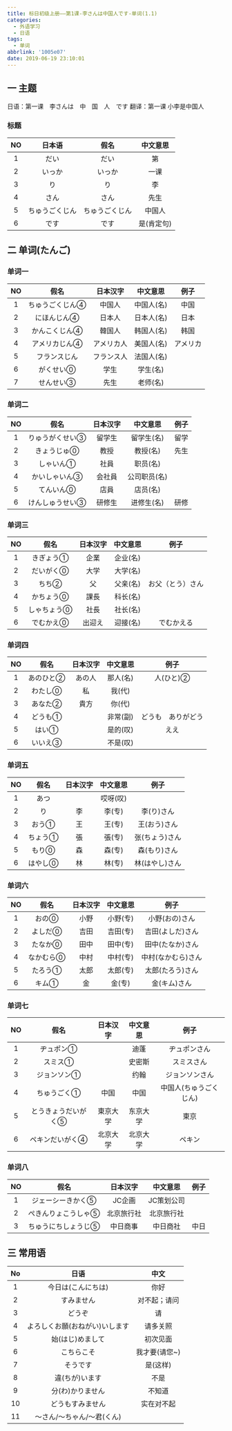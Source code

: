 ```yaml
---
title: 标日初级上册——第1课-李さんは中国人です-单词(1.1)
categories:
  - 外语学习
  - 日语
tags:
  - 单词
abbrlink: '1005e07'
date: 2019-06-19 23:10:01
---
```


## 一 主题

日语：第一课　李さんは　中　国　人　です
翻译：第一课 小李是中国人

### 标题

|  NO  | 日本语 | 假名 | 中文意思 |
| :--: | :----: | :--: | :--: |
|  1   |   だい     | だい | 第 |
| 2 | いっか | いっか | 一课 |
| 3 |  り|   り   |    李  |
| 4 | さん | さん | 先生 |
| 5 | ちゅうごくじん | ちゅうごくじん | 中国人 |
| 6 | です | です | 是(肯定句) |

<!--more-->

##  二 单词(たんご)

###  单词一 

|  NO  | 假名 | 日本汉字 | 中文意思 | 例子 |
| :--: | :----: | :--: | :--: | :--: |
|  1   | ちゅうごくじん④ | 中国人 | 中国人(名) | 中国 |
| 2 | にほんじん④ | 日本人 | 日本人(名) | 日本 |
| 3 | かんこくじん④ |   韓国人   |  韩国人(名)  | 韩国 |
| 4 | アメリカじん④ | アメリカ人 | 美国人(名) | アメリカ |
| 5 | フランスじん | フランス人 | 法国人(名) |  |
| 6 | がくせい⓪ | 学生 | 学生(名) |  |
| 7 | せんせい③ | 先生 | 老师(名) |  |

###  单词二

|  NO  | 假名 | 日本汉字 | 中文意思 | 例子 |
| :--: | :----: | :--: | :--: | :--: |
|  1   | りゅうがくせい③ | 留学生 | 留学生(名) | 留学 |
| 2 | きょうじゅ⓪ | 教授 | 教授(名) | 先生 |
| 3 | しゃいん① |   社員   |  职员(名)  |  |
| 4 | かいしゃいん③ | 会社員 | 公司职员(名) |  |
| 5 | てんいん⓪ | 店員 | 店员(名) |  |
| 6 | けんしゅうせい③ | 研修生 | 进修生(名) | 研修 |

###  单词三

|  NO  | 假名 | 日本汉字 | 中文意思 | 例子 |
| :--: | :----: | :--: | :--: | :--: |
|  1   | きぎょう① | 企業 | 企业(名) |  |
| 2 | だいがく⓪ | 大学 | 大学(名) |  |
| 3 | ちち② |   父   |  父亲(名)  | お父（とう）さん |
| 4 | かちょう⓪ | 課長 | 科长(名) |  |
| 5 | しゃちょう⓪ | 社長 | 社长(名) |  |
| 6 | でむかえ⓪ | 出迎え | 迎接(名) | でむかえる |

### 单词四

|  NO  | 假名 | 日本汉字 | 中文意思 | 例子 |
| :--: | :----: | :--: | :--: | :--: |
|  1   | あのひと② | あの人 | 那人(名) | 人(ひと)② |
| 2 | わたし⓪ | 私 | 我(代) |  |
| 3 | あなた② |   貴方   |  你(代)  |  |
| 4 | どうも① |  | 非常(副) | どうも　ありがどう |
| 5 | はい① |  | 是的(叹) | ええ |
| 6 | いいえ③ |  | 不是(叹) |  |

###  单词五

|  NO  | 假名 | 日本汉字 | 中文意思 | 例子 |
| :--: | :----: | :--: | :--: | :--: |
|  1   | あつ |  | 哎呀(叹) |  |
| 2 | り | 李 | 李(专) | 李(り)さん |
| 3 | おう① |    王    |  王(专)  | 王(おう)さん |
| 4 | ちょう① | 張 | 張(专) | 张(ちょう)さん |
| 5 | もり⓪ | 森 | 森(专) | 森(もり)さん |
| 6 | はやし⓪ | 林 | 林(专) | 林(はやし)さん |

###  单词六

|  NO  | 假名 | 日本汉字 | 中文意思 | 例子 |
| :--: | :----: | :--: | :--: | :--: |
|  1   | おの⓪ | 小野 | 小野(专) | 小野(おの)さん |
| 2 | よしだ⓪ | 吉田 | 吉田(专) | 吉田(よしだ)さん |
| 3 | たなか⓪ |    田中    |  田中(专)  | 田中(たなか)さん |
| 4 | なかむら⓪ | 中村 | 中村(专) | 中村(なかむら)さん |
| 5 | たろう① | 太郎 | 太郎(专) | 太郎(たろう)さん |
| 6 | キム① | 金 | 金(专) | 金(キム)さん |

###  单词七

|  NO  | 假名 | 日本汉字 | 中文意思 | 例子 |
| :--: | :----: | :--: | :--: | :--: |
|  1   | ヂュポン① |  | 迪蓬 | ヂュポンさん |
| 2 | スミス① |  | 史密斯 | スミスさん |
| 3 | ジョンソン① |        |  约翰  | ジョンソンさん |
| 4 | ちゅうごく① | 中国 |   中国   | 中国人(ちゅうごくじん) |
| 5 | とうきょうだいがく⑤ | 東京大学 | 东京大学 | 東京 |
| 6 | ペキンだいがく④ | 北京大学 | 北京大学 | ペキン |

###  单词八

|  NO  | 假名 | 日本汉字 | 中文意思 | 例子 |
| :--: | :----: | :--: | :--: | :--: |
|  1   | ジェーシーきかく⑤ | JC企画 | JC策划公司 |  |
| 2 | ぺきんりょこうしゃ⑤ | 北京旅行社 | 北京旅行社 |  |
| 3 | ちゅうにちしょうじ⑤ | 中日商事 |  中日商社  | 中日 |

## 三 常用语

|  No  |              日语              |     中文      |
| :--: | :----------------------------: | :-----------: |
|  1   |       今日は(こんにちは)       |     你好      |
|  2   |           すみません           | 对不起；请问  |
|  3   |             どうぞ             |      请       |
|  4   | よろしくお願(おねがい)いします |   请多关照    |
|  5   |        始(はじ)めまして        |   初次见面    |
|  6   |           こちらこそ           | 我才要(请您~) |
|  7   |            そうです            |   是(这样)    |
|  8   |         違(ちが)います         |     不是      |
|  9   |        分(わ)かりません        |    不知道     |
|  10  |        どうもすみません        |  实在对不起   |
|  11  |   〜さん/〜ちゃん/〜君(くん)   |               |

